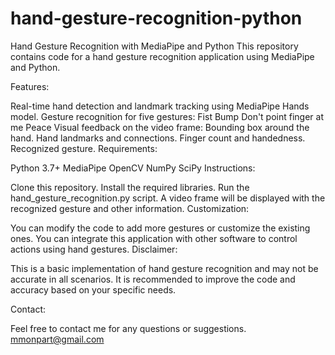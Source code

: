 # hand-gesture-recognition-python

Hand Gesture Recognition with MediaPipe and Python
This repository contains code for a hand gesture recognition application using MediaPipe and Python.

Features:

Real-time hand detection and landmark tracking using MediaPipe Hands model.
Gesture recognition for five gestures:
Fist Bump
Don't point finger at me
Peace
Visual feedback on the video frame:
Bounding box around the hand.
Hand landmarks and connections.
Finger count and handedness.
Recognized gesture.
Requirements:

Python 3.7+
MediaPipe
OpenCV
NumPy
SciPy
Instructions:

Clone this repository.
Install the required libraries.
Run the hand_gesture_recognition.py script.
A video frame will be displayed with the recognized gesture and other information.
Customization:

You can modify the code to add more gestures or customize the existing ones.
You can integrate this application with other software to control actions using hand gestures.
Disclaimer:

This is a basic implementation of hand gesture recognition and may not be accurate in all scenarios. It is recommended to improve the code and accuracy based on your specific needs.

Contact:

Feel free to contact me for any questions or suggestions.
mmonpart@gmail.com
